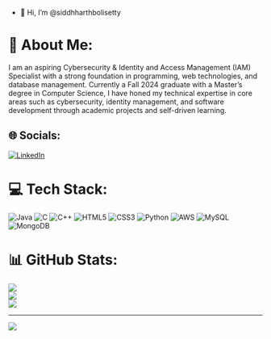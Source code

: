 - 👋 Hi, I’m @siddhharthbolisetty
# 💫 About Me:
I am an aspiring Cybersecurity & Identity and Access Management (IAM) Specialist with a strong foundation in programming, web technologies, and database management. Currently a Fall 2024 graduate with a Master’s degree in Computer Science, I have honed my technical expertise in core areas such as cybersecurity, identity management, and software development through academic projects and self-driven learning.


## 🌐 Socials:
[![LinkedIn](https://img.shields.io/badge/LinkedIn-%230077B5.svg?logo=linkedin&logoColor=white)](https://linkedin.com/in/linkedin.com/in/siddharth-bolisetty-9b03192b4) 

# 💻 Tech Stack:
![Java](https://img.shields.io/badge/java-%23ED8B00.svg?style=for-the-badge&logo=openjdk&logoColor=white) ![C](https://img.shields.io/badge/c-%2300599C.svg?style=for-the-badge&logo=c&logoColor=white) ![C++](https://img.shields.io/badge/c++-%2300599C.svg?style=for-the-badge&logo=c%2B%2B&logoColor=white) ![HTML5](https://img.shields.io/badge/html5-%23E34F26.svg?style=for-the-badge&logo=html5&logoColor=white) ![CSS3](https://img.shields.io/badge/css3-%231572B6.svg?style=for-the-badge&logo=css3&logoColor=white) ![Python](https://img.shields.io/badge/python-3670A0?style=for-the-badge&logo=python&logoColor=ffdd54) ![AWS](https://img.shields.io/badge/AWS-%23FF9900.svg?style=for-the-badge&logo=amazon-aws&logoColor=white) ![MySQL](https://img.shields.io/badge/mysql-4479A1.svg?style=for-the-badge&logo=mysql&logoColor=white) ![MongoDB](https://img.shields.io/badge/MongoDB-%234ea94b.svg?style=for-the-badge&logo=mongodb&logoColor=white)
# 📊 GitHub Stats:
![](https://github-readme-stats.vercel.app/api?username=siddharthbolisetty&theme=dark&hide_border=false&include_all_commits=false&count_private=false)<br/>
![](https://github-readme-streak-stats.herokuapp.com/?user=siddharthbolisetty&theme=dark&hide_border=false)<br/>
![](https://github-readme-stats.vercel.app/api/top-langs/?username=siddharthbolisetty&theme=dark&hide_border=false&include_all_commits=false&count_private=false&layout=compact)

---
[![](https://visitcount.itsvg.in/api?id=siddharthbolisetty&icon=0&color=0)](https://visitcount.itsvg.in)

<!-- Proudly created with GPRM ( https://gprm.itsvg.in ) -->
